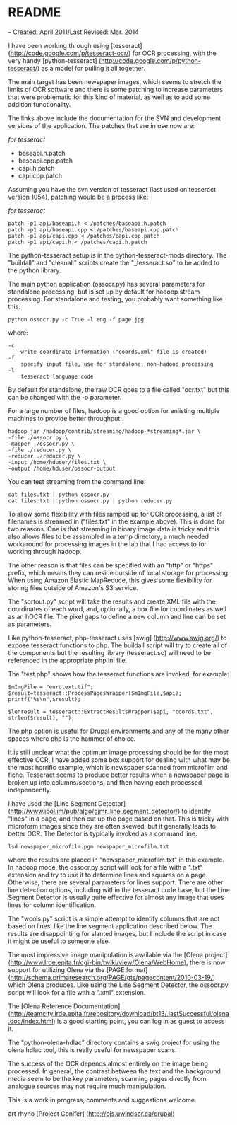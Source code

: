 README
======

– Created: April 2011/Last Revised: Mar. 2014

I have been working through using [tesseract] (http://code.google.com/p/tesseract-ocr/)
for OCR processing, with the very handy [python-tesseract] 
(http://code.google.com/p/python-tesseract/) as a model for pulling it all together.

The main target has been newspaper images, which seems to stretch the limits of 
OCR software and there is some patching to increase parameters that
were problematic for this kind of material, as well as to add some addition
functionality.

The links above include the documentation for the SVN and development
versions of the application. The patches that are in use now are:

_for tesseract_
*   baseapi.h.patch
*   baseapi.cpp.patch
*   capi.h.patch
*   capi.cpp.patch

Assuming you have the svn version of tesseract (last used on tesseract 
version 1054), patching would be a process like:

_for tesseract_

```
patch -p1 api/baseapi.h < /patches/baseapi.h.patch
patch -p1 api/baseapi.cpp < /patches/baseapi.cpp.patch
patch -p1 api/capi.cpp < /patches/capi.cpp.patch
patch -p1 api/capi.h < /patches/capi.h.patch
```

The python-tesseract setup is in the python-tesseract-mods directory. The 
"buildall" and "cleanall" scripts create the "_tesseract.so" to be added to the
python library.

The main python application (ossocr.py) has several parameters for standalone
processing, but is set up by default for hadoop stream processing. For
standalone and testing, you probably want something like this:

```
python ossocr.py -c True -l eng -f page.jpg
```

where:

```
-c
    write coordinate information ("coords.xml" file is created)
-f
    specify input file, use for standalone, non-hadoop processing
-l
    tesseract language code
```

By default for standalone, the raw OCR goes to a file called "ocr.txt" 
but this can be changed with the -o parameter.

For a large number of files, hadoop is a good option for enlisting
multiple machines to provide better throughput:

```
hadoop jar /hadoop/contrib/streaming/hadoop-*streaming*.jar \
-file ./ossocr.py \
-mapper ./ossocr.py \
-file ./reducer.py \
-reducer ./reducer.py \
-input /home/hduser/files.txt \
-output /home/hduser/ossocr-output
```

You can test streaming from the command line:

```
cat files.txt | python ossocr.py
cat files.txt | python ossocr.py | python reducer.py
```

To allow some flexibility with files ramped up for OCR processing, a list of
filenames is streamed in ("files.txt" in the example above). This is done for
two reasons. One is that streaming in binary image data is tricky and this 
also allows files to be assembled in a temp directory, a much needed workaround
for processing images in the lab that I had access to for working through hadoop.

The other reason is that files can be specified with an "http" or "https"
prefix, which means they can reside ourside of local storage for processing. When
using Amazon Elastic MapReduce, this gives some flexibility for storing files
outside of Amazon's S3 service.

The "sortout.py" script will take the results and create XML file with
the coordinates of each word, and, optionally, a box file for coordinates as well 
as an hOCR file. The pixel gaps to define a new column and line can be set as 
parameters.

Like python-tesseract, php-tesseract uses [swig] (http://www.swig.org/) to
expose tesseract functions to php. The buildall script will 
try to create all of the components but the resulting library
(tesseract.so) will need to be referenced in the appropriate php.ini
file.

The "test.php" shows how the tesseract functions are invoked, for
example:

```
$mImgFile = "eurotext.tif";
$result=tesseract::ProcessPagesWrapper($mImgFile,$api);
printf("%s\n",$result);

$lenresult = tesseract::ExtractResultsWrapper($api, "coords.txt", strlen($result), "");
```

The php option is useful for Drupal environments and any of the many other spaces
where php is the hammer of choice.

It is still unclear what the optimum image processing should be for the most 
effective OCR, I have added some box support for dealing with what may be the 
most horrific example, which is newspaper scanned from microfilm and fiche. Tesseract 
seems to produce better results when a newspaper page is broken up into 
columns/sections, and then having each processed independently. 

I have used the [Line Segment Detector] 
(http://www.ipol.im/pub/algo/gjmr_line_segment_detector/)
to identify "lines" in a page, and then cut up the page based on that. This is 
tricky with microform images since they are often skewed, but it generally leads to 
better OCR. The Detector is typically invoked as a command line:

```
lsd newspaper_microfilm.pgm newspaper_microfilm.txt
```

where the results are placed in "newspaper_microfilm.txt" in this example. In 
hadoop mode, the ossocr.py script will look for a file with a ".txt" extension 
and try to use it to determine lines and squares on a page. Otherwise, there are 
several parameters for lines support. There are other line detection options, 
including within the tesseract code base, but the Line Segment Detector is usually 
quite effective for almost any image that uses lines for column identification. 

The "wcols.py" script is a simple attempt to identify columns that are not
based on lines, like the line segment application described below. The results
are disappointing for slanted images, but I include the script in case it
might be useful to someone else.

The most impressive image manipulation is available via the [Olena
project] (http://www.lrde.epita.fr/cgi-bin/twiki/view/Olena/WebHome), there
is now support for utilizing Olena via the [PAGE format] 
(http://schema.primaresearch.org/PAGE/gts/pagecontent/2010-03-19/) which
Olena produces. Like using the Line Segment Detector, the ossocr.py script
will look for a file with a ".xml" extension.

The [Olena Reference Documentation] (http://teamcity.lrde.epita.fr/repository/download/bt13/.lastSuccessful/olena.doc/index.html) 
is a good starting point, you can log in as guest to access it.

The "python-olena-hdlac" directory contains a swig project for using the olena
hdlac tool, this is really useful for newspaper scans.

The success of the OCR depends almost entirely on the image being processed. In
general, the contrast between the text and the background media seem to be the key
parameters, scanning pages directly from analogue sources may not require much
manipulation.

This is a work in progress, comments and suggestions welcome. 

art rhyno [Project Conifer] (http://ojs.uwindsor.ca/drupal)

